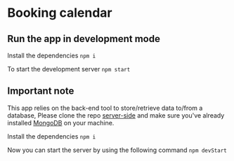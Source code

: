 # Booking calendar

## Run the app in development mode

Install the dependencies `npm i`

To start the development server `npm start`

## Important note

This app relies on the back-end tool to store/retrieve data to/from a database, Please clone the repo [server-side](https://github.com/facebook/create-react-app) and make sure you've already installed [MongoDB](https://docs.mongodb.com/manual/installation/) on your machine.

Install the dependencies `npm i`

Now you can start the server by using the following command `npm devStart`

